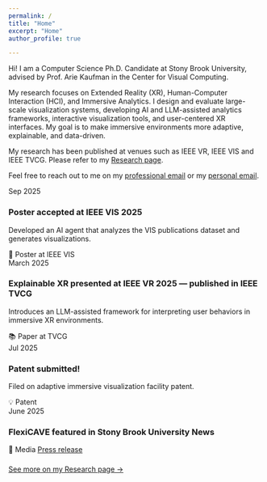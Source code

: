 ```yaml
---
permalink: /
title: "Home"
excerpt: "Home"
author_profile: true

---
```


Hi!
I am a Computer Science Ph.D. Candidate at Stony Brook University, advised by Prof. Arie Kaufman in the Center for Visual Computing.

My research focuses on Extended Reality (XR), Human-Computer Interaction (HCI), and Immersive Analytics. I design and evaluate large-scale visualization systems, developing AI and LLM-assisted analytics frameworks, interactive visualization tools, and user-centered XR interfaces. My goal is to make immersive environments more adaptive, explainable, and data-driven.

My research has been published at venues such as IEEE VR, IEEE VIS and IEEE TVCG. Please refer to my [Research page](/research/).

Feel free to reach out to me on my [professional email](mailto:zaamir@cs.stonybrook.edu) or my [personal email](mailto:aamirzainab@yahoo.com).

  <article class="t-item">
    <div class="t-date">Sep 2025</div>
    <div class="t-card">
      <h3 class="t-title">Poster accepted at <span class="t-badge">IEEE VIS 2025</span></h3>
      <p>Developed an AI agent that analyzes the VIS publications dataset and generates visualizations.</p>
      <div class="t-meta">
        <span>📄 Poster at IEEE VIS</span>
      </div>
    </div>
  </article>

  <!-- Aug 2025 -->
  <article class="t-item">
    <div class="t-date">March 2025</div>
    <div class="t-card">
      <h3 class="t-title">Explainable XR presented at <span class="t-badge">IEEE VR 2025</span> — published in <span class="t-badge">IEEE TVCG</span></h3>
      <p>Introduces an LLM-assisted framework for interpreting user behaviors in immersive XR environments.</p>
      <div class="t-meta">
        <span>📚 Paper at TVCG</span>
      </div>
    </div>
  </article>

  <!-- Jul 2025 -->
  <article class="t-item">
    <div class="t-date">Jul 2025</div>
    <div class="t-card">
      <h3 class="t-title">Patent submitted!</h3>
      <p>Filed on adaptive immersive visualization facility patent.</p>
      <div class="t-meta">
        <span>💡 Patent</span>
      </div>
    </div>
  </article>

  <article class="t-item">
    <div class="t-date">June 2025</div>
    <div class="t-card">
      <h3 class="t-title">FlexiCAVE featured in Stony Brook University News</h3>
      <div class="t-meta">
        <span>📰 Media</span>
        <a class="t-link" href="https://news.stonybrook.edu/newsroom/press-release/general/stony-brook-university-unveils-worlds-largest-foldable-video-display-wall-the-flexicave/" target="_blank" rel="noopener">Press release</a>
      </div>
    </div>
  </article>




<p style="margin-top: 22px;"><a class="t-link" href="/research/">See more on my Research page →</a></p>


